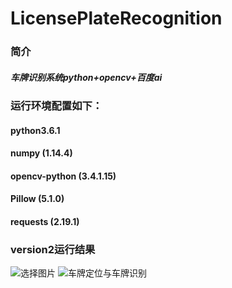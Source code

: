 # LicensePlateRecognition
### 简介
##### 车牌识别系统python+opencv+百度ai

### 运行环境配置如下：
#### python3.6.1
#### numpy (1.14.4)
#### opencv-python (3.4.1.15)
#### Pillow (5.1.0)
#### requests (2.19.1)

### version2运行结果
![选择图片](https://github.com/chsobin/LicensePlateRecognition/tree/master/README/imgs/1.png)
![车牌定位与车牌识别](https://github.com/chsobin/LicensePlateRecognition/tree/master/README/imgs/2.png)

